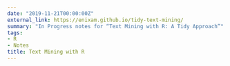 ```yaml
---
date: "2019-11-21T00:00:00Z"
external_link: https://enixam.github.io/tidy-text-mining/
summary: "In Progress notes for “Text Mining with R: A Tidy Approach”" 
tags:
- R
- Notes
title: Text Mining with R
---
```

